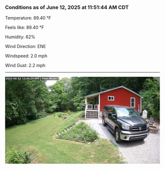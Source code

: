 ### Conditions as of June 12, 2025 at 11:51:44 AM CDT 

Temperature: 89.40 &deg;F

Feels like: 89.40 &deg;F

Humidity: 62%

Wind Direction: ENE

Windspeed: 2.0 mph

Wind Gust: 2.2 mph

---

<img src="./images/latest.jpeg"/>

